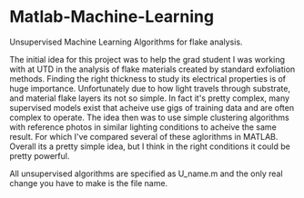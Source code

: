 # Matlab-Machine-Learning
Unsupervised Machine Learning Algorithms for flake analysis. 

The initial idea for this project was to help the grad student I was working with at UTD in the analysis of flake materials created by standard exfoliation methods. Finding the right thickness to study its electrical properties is of huge importance. Unfortunately due to how light travels through substrate, and material flake layers its not so simple. In fact it's pretty complex, many supervised models exist that acheive use gigs of training data and are often complex to operate. The idea then was to use simple clustering algorithms with reference photos in similar lighting conditions to acheive the same result. For which I've compared several of these aglorithms in MATLAB. Overall its a pretty simple idea, but I think in the right conditions it could be pretty powerful.

All unsupervised algorithms are specified as U_name.m and the only real change you have to make is the file name.
